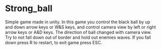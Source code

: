 # Strong_ball
Simple game made in unity. In this game you control the black ball by up and down arrow keys or W&S keys, and control camera view by left or right arrow keys or A&D keys. The direction of ball changed with camera view. Try to not fall down out of border and hold out enemies waves. If you fall down press R to restart, to exit game press ESC. 
